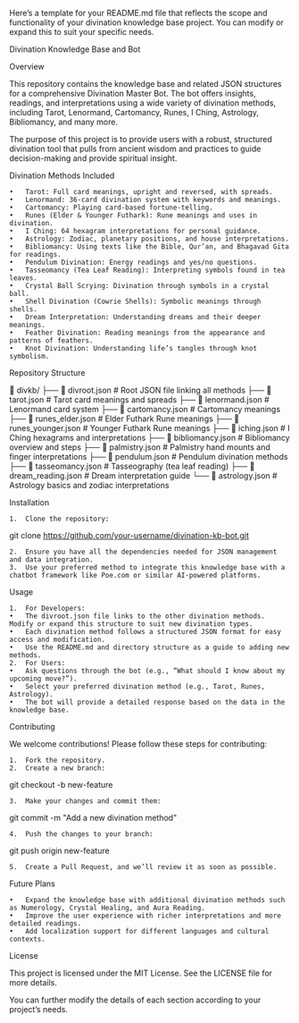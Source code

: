Here’s a template for your README.md file that reflects the scope and functionality of your divination knowledge base project. You can modify or expand this to suit your specific needs.

Divination Knowledge Base and Bot

Overview

This repository contains the knowledge base and related JSON structures for a comprehensive Divination Master Bot. The bot offers insights, readings, and interpretations using a wide variety of divination methods, including Tarot, Lenormand, Cartomancy, Runes, I Ching, Astrology, Bibliomancy, and many more.

The purpose of this project is to provide users with a robust, structured divination tool that pulls from ancient wisdom and practices to guide decision-making and provide spiritual insight.

Divination Methods Included

	•	Tarot: Full card meanings, upright and reversed, with spreads.
	•	Lenormand: 36-card divination system with keywords and meanings.
	•	Cartomancy: Playing card-based fortune-telling.
	•	Runes (Elder & Younger Futhark): Rune meanings and uses in divination.
	•	I Ching: 64 hexagram interpretations for personal guidance.
	•	Astrology: Zodiac, planetary positions, and house interpretations.
	•	Bibliomancy: Using texts like the Bible, Qur’an, and Bhagavad Gita for readings.
	•	Pendulum Divination: Energy readings and yes/no questions.
	•	Tasseomancy (Tea Leaf Reading): Interpreting symbols found in tea leaves.
	•	Crystal Ball Scrying: Divination through symbols in a crystal ball.
	•	Shell Divination (Cowrie Shells): Symbolic meanings through shells.
	•	Dream Interpretation: Understanding dreams and their deeper meanings.
	•	Feather Divination: Reading meanings from the appearance and patterns of feathers.
	•	Knot Divination: Understanding life’s tangles through knot symbolism.

Repository Structure

📂 divkb/
   ├── 📄 divroot.json            # Root JSON file linking all methods
   ├── 📄 tarot.json              # Tarot card meanings and spreads
   ├── 📄 lenormand.json          # Lenormand card system
   ├── 📄 cartomancy.json         # Cartomancy meanings
   ├── 📄 runes_elder.json        # Elder Futhark Rune meanings
   ├── 📄 runes_younger.json      # Younger Futhark Rune meanings
   ├── 📄 iching.json             # I Ching hexagrams and interpretations
   ├── 📄 bibliomancy.json        # Bibliomancy overview and steps
   ├── 📄 palmistry.json          # Palmistry hand mounts and finger interpretations
   ├── 📄 pendulum.json           # Pendulum divination methods
   ├── 📄 tasseomancy.json        # Tasseography (tea leaf reading)
   ├── 📄 dream_reading.json      # Dream interpretation guide
   └── 📄 astrology.json          # Astrology basics and zodiac interpretations

Installation

	1.	Clone the repository:

git clone https://github.com/your-username/divination-kb-bot.git


	2.	Ensure you have all the dependencies needed for JSON management and data integration.
	3.	Use your preferred method to integrate this knowledge base with a chatbot framework like Poe.com or similar AI-powered platforms.

Usage

	1.	For Developers:
	•	The divroot.json file links to the other divination methods. Modify or expand this structure to suit new divination types.
	•	Each divination method follows a structured JSON format for easy access and modification.
	•	Use the README.md and directory structure as a guide to adding new methods.
	2.	For Users:
	•	Ask questions through the bot (e.g., “What should I know about my upcoming move?”).
	•	Select your preferred divination method (e.g., Tarot, Runes, Astrology).
	•	The bot will provide a detailed response based on the data in the knowledge base.

Contributing

We welcome contributions! Please follow these steps for contributing:

	1.	Fork the repository.
	2.	Create a new branch:

git checkout -b new-feature


	3.	Make your changes and commit them:

git commit -m "Add a new divination method"


	4.	Push the changes to your branch:

git push origin new-feature


	5.	Create a Pull Request, and we’ll review it as soon as possible.

Future Plans

	•	Expand the knowledge base with additional divination methods such as Numerology, Crystal Healing, and Aura Reading.
	•	Improve the user experience with richer interpretations and more detailed readings.
	•	Add localization support for different languages and cultural contexts.

License

This project is licensed under the MIT License. See the LICENSE file for more details.

You can further modify the details of each section according to your project’s needs.
